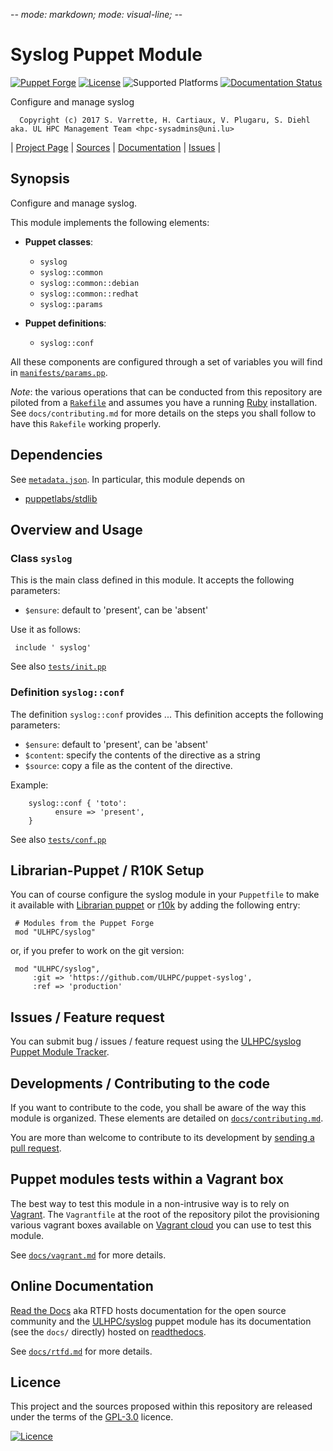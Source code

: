 -*- mode: markdown; mode: visual-line;  -*-

# Syslog Puppet Module 

[![Puppet Forge](http://img.shields.io/puppetforge/v/ULHPC/syslog.svg)](https://forge.puppetlabs.com/ULHPC/syslog)
[![License](http://img.shields.io/:license-GPL3.0-blue.svg)](LICENSE)
![Supported Platforms](http://img.shields.io/badge/platform-debian-lightgrey.svg)
[![Documentation Status](https://readthedocs.org/projects/ulhpc-puppet-syslog/badge/?version=latest)](https://readthedocs.org/projects/ulhpc-puppet-syslog/?badge=latest)

Configure and manage syslog

      Copyright (c) 2017 S. Varrette, H. Cartiaux, V. Plugaru, S. Diehl aka. UL HPC Management Team <hpc-sysadmins@uni.lu>
      

| [Project Page](https://github.com/ULHPC/puppet-syslog) | [Sources](https://github.com/ULHPC/puppet-syslog) | [Documentation](https://ulhpc-puppet-syslog.readthedocs.org/en/latest/) | [Issues](https://github.com/ULHPC/puppet-syslog/issues) |

## Synopsis

Configure and manage syslog.

This module implements the following elements: 

* __Puppet classes__:
    - `syslog` 
    - `syslog::common` 
    - `syslog::common::debian` 
    - `syslog::common::redhat` 
    - `syslog::params` 

* __Puppet definitions__: 
    - `syslog::conf` 

All these components are configured through a set of variables you will find in
[`manifests/params.pp`](manifests/params.pp). 

_Note_: the various operations that can be conducted from this repository are piloted from a [`Rakefile`](https://github.com/ruby/rake) and assumes you have a running [Ruby](https://www.ruby-lang.org/en/) installation.
See `docs/contributing.md` for more details on the steps you shall follow to have this `Rakefile` working properly. 

## Dependencies

See [`metadata.json`](metadata.json). In particular, this module depends on 

* [puppetlabs/stdlib](https://forge.puppetlabs.com/puppetlabs/stdlib)

## Overview and Usage

### Class `syslog`

This is the main class defined in this module.
It accepts the following parameters: 

* `$ensure`: default to 'present', can be 'absent'

Use it as follows:

     include ' syslog'

See also [`tests/init.pp`](tests/init.pp)


### Definition `syslog::conf`

The definition `syslog::conf` provides ...
This definition accepts the following parameters:

* `$ensure`: default to 'present', can be 'absent'
* `$content`: specify the contents of the directive as a string
* `$source`: copy a file as the content of the directive.

Example:

        syslog::conf { 'toto':
		      ensure => 'present',
        }

See also [`tests/conf.pp`](tests/conf.pp)


## Librarian-Puppet / R10K Setup

You can of course configure the syslog module in your `Puppetfile` to make it available with [Librarian puppet](http://librarian-puppet.com/) or
[r10k](https://github.com/adrienthebo/r10k) by adding the following entry:

     # Modules from the Puppet Forge
     mod "ULHPC/syslog"

or, if you prefer to work on the git version: 

     mod "ULHPC/syslog", 
         :git => 'https://github.com/ULHPC/puppet-syslog',
         :ref => 'production' 

## Issues / Feature request

You can submit bug / issues / feature request using the [ULHPC/syslog Puppet Module Tracker](https://github.com/ULHPC/puppet-syslog/issues). 

## Developments / Contributing to the code 

If you want to contribute to the code, you shall be aware of the way this module is organized. 
These elements are detailed on [`docs/contributing.md`](contributing/index.md).

You are more than welcome to contribute to its development by [sending a pull request](https://help.github.com/articles/using-pull-requests). 

## Puppet modules tests within a Vagrant box

The best way to test this module in a non-intrusive way is to rely on [Vagrant](http://www.vagrantup.com/).
The `Vagrantfile` at the root of the repository pilot the provisioning various vagrant boxes available on [Vagrant cloud](https://atlas.hashicorp.com/boxes/search?utf8=%E2%9C%93&sort=&provider=virtualbox&q=svarrette) you can use to test this module.

See [`docs/vagrant.md`](vagrant.md) for more details. 

## Online Documentation

[Read the Docs](https://readthedocs.org/) aka RTFD hosts documentation for the open source community and the [ULHPC/syslog](https://github.com/ULHPC/puppet-syslog) puppet module has its documentation (see the `docs/` directly) hosted on [readthedocs](http://ulhpc-puppet-syslog.rtfd.org).

See [`docs/rtfd.md`](rtfd.md) for more details.

## Licence

This project and the sources proposed within this repository are released under the terms of the [GPL-3.0](LICENCE) licence.


[![Licence](https://www.gnu.org/graphics/gplv3-88x31.png)](LICENSE)
